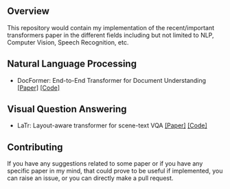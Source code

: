 ## Overview

This repository would contain my implementation of the recent/important transformers paper in the different fields including but not limited to NLP, Computer Vision, Speech Recognition, etc.

## Natural Language Processing
* DocFormer: End-to-End Transformer for Document Understanding [[Paper]](https://arxiv.org/abs/2106.11539) [[Code]](https://github.com/shabie/docformer)

## Visual Question Answering
* LaTr: Layout-aware transformer for scene-text VQA [[Paper]](https://arxiv.org/abs/2112.12494) [[Code]](https://github.com/uakarsh/latr)

## Contributing

If you have any suggestions related to some paper or if you have any specific paper in my mind, that could prove to be useful if implemented, you can raise an issue, or you can directly make a pull request.
